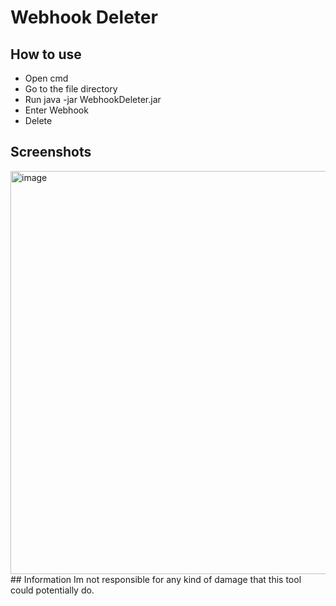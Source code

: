 # Webhook Deleter
## How to use
- Open cmd
- Go to the file directory 
- Run java -jar WebhookDeleter.jar
- Enter Webhook
- Delete
## Screenshots
<img width="645" alt="image" src="https://user-images.githubusercontent.com/100712082/215466541-6eaced7f-e5fc-4414-a22e-37807d95ec01.png">
## Information
Im not responsible for any kind of damage that this tool could potentially do.
